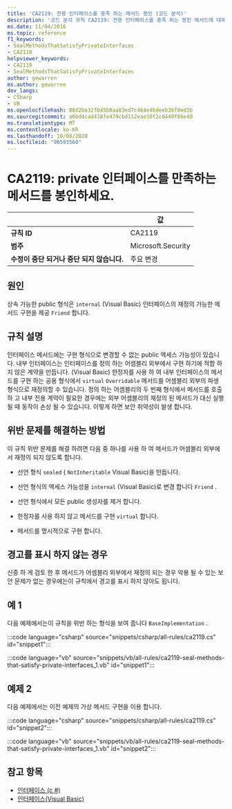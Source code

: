 ```yaml
---
title: 'CA2119: 전용 인터페이스를 충족 하는 메서드 봉인 (코드 분석)'
description: '코드 분석 규칙 CA2119: 전용 인터페이스를 충족 하는 봉인 메서드에 대해 알아봅니다.'
ms.date: 11/04/2016
ms.topic: reference
f1_keywords:
- SealMethodsThatSatisfyPrivateInterfaces
- CA2119
helpviewer_keywords:
- CA2119
- SealMethodsThatSatisfyPrivateInterfaces
author: gewarren
ms.author: gewarren
dev_langs:
- CSharp
- VB
ms.openlocfilehash: 88d2ba32f045b0aa83ed7c464e4bdeeb36f0ed3b
ms.sourcegitcommit: a6bd4cad438fe479cbd112eae10f2cd449f06e40
ms.translationtype: MT
ms.contentlocale: ko-KR
ms.lasthandoff: 10/08/2020
ms.locfileid: "96593560"
---
```

# <a name="ca2119-seal-methods-that-satisfy-private-interfaces"></a>CA2119: private 인터페이스를 만족하는 메서드를 봉인하세요.

| | 값 |
|-|-|
| **규칙 ID** |CA2119|
| **범주** |Microsoft.Security|
| **수정이 중단 되거나 중단 되지 않습니다.** |주요 변경|

## <a name="cause"></a>원인

상속 가능한 public 형식은 `internal` (Visual Basic) 인터페이스의 재정의 가능한 메서드 구현을 제공 `Friend` 합니다.

## <a name="rule-description"></a>규칙 설명

인터페이스 메서드에는 구현 형식으로 변경할 수 없는 public 액세스 가능성이 있습니다. 내부 인터페이스는 인터페이스를 정의 하는 어셈블리 외부에서 구현 하기에 적합 하지 않은 계약을 만듭니다. (Visual Basic) 한정자를 사용 하 여 내부 인터페이스의 메서드를 구현 하는 공용 형식에서 `virtual` `Overridable` 메서드를 어셈블리 외부의 파생 형식으로 재정의할 수 있습니다. 정의 하는 어셈블리의 두 번째 형식에서 메서드를 호출 하 고 내부 전용 계약이 필요한 경우에는 외부 어셈블리의 재정의 된 메서드가 대신 실행 될 때 동작이 손상 될 수 있습니다. 이렇게 하면 보안 취약성이 발생 합니다.

## <a name="how-to-fix-violations"></a>위반 문제를 해결하는 방법

이 규칙 위반 문제를 해결 하려면 다음 중 하나를 사용 하 여 메서드가 어셈블리 외부에서 재정의 되지 않도록 합니다.

- 선언 형식 `sealed` ( `NotInheritable` Visual Basic)을 만듭니다.

- 선언 형식의 액세스 가능성을 `internal` (Visual Basic)로 변경 합니다 `Friend` .

- 선언 형식에서 모든 public 생성자를 제거 합니다.

- 한정자를 사용 하지 않고 메서드를 구현 `virtual` 합니다.

- 메서드를 명시적으로 구현 합니다.

## <a name="when-to-suppress-warnings"></a>경고를 표시 하지 않는 경우

신중 하 게 검토 한 후 메서드가 어셈블리 외부에서 재정의 되는 경우 악용 될 수 있는 보안 문제가 없는 경우에는이 규칙에서 경고를 표시 하지 않아도 됩니다.

## <a name="example-1"></a>예 1

다음 예제에서는이 규칙을 위반 하는 형식을 보여 줍니다 `BaseImplementation` .

:::code language="csharp" source="snippets/csharp/all-rules/ca2119.cs" id="snippet1":::

:::code language="vb" source="snippets/vb/all-rules/ca2119-seal-methods-that-satisfy-private-interfaces_1.vb" id="snippet1":::

## <a name="example-2"></a>예제 2

다음 예제에서는 이전 예제의 가상 메서드 구현을 이용 합니다.

:::code language="csharp" source="snippets/csharp/all-rules/ca2119.cs" id="snippet2":::

:::code language="vb" source="snippets/vb/all-rules/ca2119-seal-methods-that-satisfy-private-interfaces_1.vb" id="snippet2":::

## <a name="see-also"></a>참고 항목

- [인터페이스 (c #)](../../../csharp/programming-guide/interfaces/index.md)
- [인터페이스(Visual Basic)](../../../visual-basic/programming-guide/language-features/interfaces/index.md)
